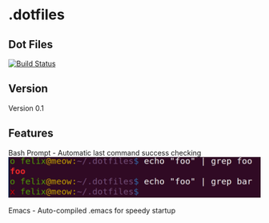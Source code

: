 .dotfiles
=================

Dot Files
----------
[![Build Status](https://secure.travis-ci.org/xxfelixxx/.dotfiles.svg)](http://travis-ci.org/xxfelixxx/.dotfiles)

Version
---------
Version 0.1

Features
---------

Bash Prompt - Automatic last command success checking
![alt text](https://raw.githubusercontent.com/xxfelixxx/.dotfiles/master/images/bash_prompt.png "bash prompt")

Emacs - Auto-compiled .emacs for speedy startup


